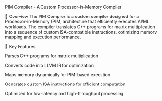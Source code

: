 PIM Compiler - A Custom Processor-in-Memory Compiler



📌 Overview
The PIM Compiler is a custom compiler designed for a Processor-in-Memory (PIM) architecture that efficiently executes AI/ML workloads. The compiler translates C++ programs for matrix multiplication into a sequence of custom ISA-compatible instructions, optimizing memory mapping and execution performance.

🔹 Key Features

Parses C++ programs for matrix multiplication

Converts code into LLVM IR for optimization

Maps memory dynamically for PIM-based execution

Generates custom ISA instructions for efficient computation

Optimized for low-latency and high-throughput processing

